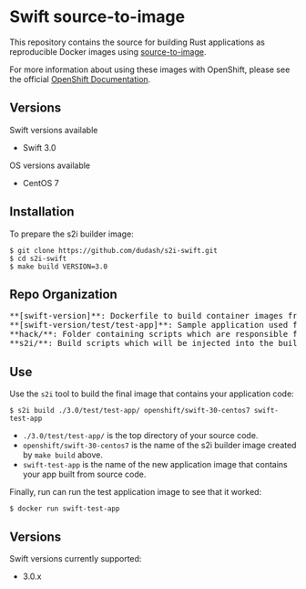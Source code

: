 Swift source-to-image
====================

This repository contains the source for building Rust applications as reproducible Docker images using [source-to-image](https://github.com/openshift/source-to-image).

For more information about using these images with OpenShift, please see the
official [OpenShift Documentation](https://docs.openshift.org/latest/architecture/core_concepts/builds_and_image_streams.html#source-build).

Versions
---------------
Swift versions available
* Swift 3.0

OS versions available
* CentOS 7

Installation
---------------
To prepare the s2i builder image:
```shell
$ git clone https://github.com/dudash/s2i-swift.git
$ cd s2i-swift
$ make build VERSION=3.0
```

Repo Organization
---------------
 <pre>
**[swift-version]**: Dockerfile to build container images from
**[swift-version/test/test-app]**: Sample application used for tests
**hack/**: Folder containing scripts which are responsible for the build and test actions performed by the Makefile
**s2i/**: Build scripts which will be injected into the builder image and executed during application source code builds
</pre>

Use
---------------
Use the `s2i` tool to build the final image that contains your application code:
```shell
$ s2i build ./3.0/test/test-app/ openshift/swift-30-centos7 swift-test-app
```
* `./3.0/test/test-app/` is the top directory of your source code.
* `openshift/swift-30-centos7` is the name of the s2i builder image created by `make build` above.
* `swift-test-app` is the name of the new application image that contains your app built from source code.

Finally, run can run the test application image to see that it worked:
```shell
$ docker run swift-test-app
```

Versions
---------------
Swift versions currently supported:
* 3.0.x
